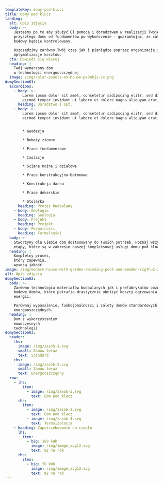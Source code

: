 ```yaml
---
templateKey: domy-pod-klucz
title: Domy pod klucz
landing:
  alt: Opis zdjęcia
  body: >-
    Jesteśmy po to aby służyć Ci pomocą i doradztwem w realizacji Twojego
    przyszłego domu od fundamentów po wykończenie - gwarantując, że cały proces
    budowy będzie kontrolowany.

    Oszczędzimy zarówno Twój czas jak i pieniądze poprzez organizację i
    optymalizacje kosztów.
  cta: Dowiedz się więcej
  heading: |-
    Twój wymarzony dom
    w technologii energooszczędnej
  image: /img/solar-panels-on-house-px8nbjz-2x.png
domySection01:
  accordions:
    - body: >-
        Lorem ipsum dolor sit amet, consetetur sadipscing elitr, sed diam nonumy
        eirmod tempor invidunt ut labore et dolore magna aliquyam erat, sed diam
      heading: Doradztwo i opt.
    - body: >-
        Lorem ipsum dolor sit amet, consetetur sadipscing elitr, sed diam nonumy
        eirmod tempor invidunt ut labore et dolore magna aliquyam erat, sed diam


        * Geodezja

        * Roboty ziemne

        * Prace fundamentowe

        * Izolacje

        * Ściane nośne i działowe

        * Prace konstrukcyjno-betonowe

        * Konstrukcja dachu

        * Prace dekarskie

        * Stolarka
      heading: Proces budowlany
    - body: Geologia
      heading: Geologia
    - body: Projekt
      heading: Projekt
    - body: Formalności
      heading: Formalności
  body: >
    Stworzymy dla Ciebie dom dostosowany do Twoich potrzeb. Poznaj wszystkie
    etapy, które są w zakresie naszej kompleksowej usługi domu pod klucz.
  heading: |
    Kompletny proces,
    który zapewnia,
    wysoką jakość
image: /img/modern-house-with-garden-swimming-pool-and-wooden-rzg7hu2-2x.png
alt: Opis zdjęcia
domySection02:
  body: >-
    Zarówno technologia materiałów budowlanych jak i prefabrykatów pozwala na
    budowę domów, które potrafią drastycznie obniżyć koszty ogrzewania i
    energii.

    Porównaj wyposażenie, funkcjonalności i zalety domów standardowych i
    energooszczędnych.
  heading: |
    Dom z wykorzystaniem
    nowoczesnych
    technologii
domySection03:
  header:
    lhs:
      image: /img/zasób-1.svg
      small: Zamów teraz
      text: Standard
    rhs:
      image: /img/zasób-2.svg
      small: Zamów teraz
      text: Energooszczędny
  row:
    - lhs:
        item:
          - image: /img/zasób-3.svg
            text: Dom pod klucz
      rhs:
        item:
          - image: /img/zasób-3.svg
            text: Dom pod klucz
          - image: /img/zasób-4.svg
            text: Termoizolacja
    - heading: Zapotrzebowanie na ciepło
      lhs:
        item:
          - big: 180 kWh
            image: /img/image_svg12.svg
            text: m2 na rok
      rhs:
        item:
          - big: 70 kWh
            image: /img/image_svg12.svg
            text: m2 na rok
---
```


